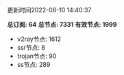 更新时间2022-08-10 14:40:37

**总订阅: 64**
**总节点: 7331**
**有效节点: 1999**
- v2ray节点: 1612
- ssr节点: 8
- trojan节点: 90
- ss节点: 289
